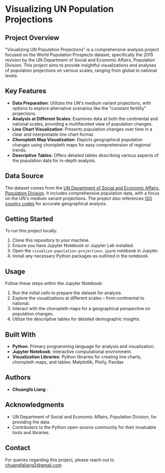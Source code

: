 # Visualizing UN Population Projections

## Project Overview

"Visualizing UN Population Projections" is a comprehensive analysis project focused on the World Population Prospects dataset, specifically the 2015 revision by the UN Department of Social and Economic Affairs, Population Division. This project aims to provide insightful visualizations and analyses of population projections on various scales, ranging from global to national levels.

## Key Features

- **Data Preparation**: Utilizes the UN's medium variant projections, with options to explore alternative scenarios like the "constant fertility" projections.
- **Analysis at Different Scales**: Examines data at both the continental and national scales, providing a multifaceted view of population changes.
- **Line Chart Visualization**: Presents population changes over time in a clear and interpretable line chart format.
- **Choropleth Map Visualization**: Depicts geographical population changes using choropleth maps for easy comprehension of regional trends.
- **Descriptive Tables**: Offers detailed tables describing various aspects of the population data for in-depth analysis.

## Data Source

The dataset comes from the [UN Department of Social and Economic Affairs, Population Division](http://esa.un.org/unpd/wpp/DVD/). It includes comprehensive population data, with a focus on the UN's medium variant projections. The project also references [ISO country codes](https://en.wikipedia.org/wiki/ISO_3166-1_numeric) for accurate geographical analysis.

## Getting Started

To run this project locally:

1. Clone this repository to your machine.
2. Ensure you have Jupyter Notebook or Jupyter Lab installed.
3. Open the `visualize-population-projections.ipynb` notebook in Jupyter.
4. Install any necessary Python packages as outlined in the notebook.

## Usage

Follow these steps within the Jupyter Notebook:

1. Run the initial cells to prepare the dataset for analysis.
2. Explore the visualizations at different scales – from continental to national.
3. Interact with the choropleth maps for a geographical perspective on population changes.
4. Utilize the descriptive tables for detailed demographic insights.

## Built With

- **Python**: Primary programming language for analysis and visualization.
- **Jupyter Notebook**: Interactive computational environment.
- **Visualization Libraries**: Python libraries for creating line charts, choropleth maps, and tables: Matplotlib, Plotly, Pandas

## Authors

- **Chuangfa Liang** -

## Acknowledgments

- UN Department of Social and Economic Affairs, Population Division, for providing the data.
- Contributors to the Python open-source community for their invaluable tools and libraries.

## Contact

For queries regarding this project, please reach out to chuangfaliang2@gmail.com
